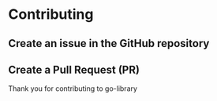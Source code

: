 # Contributing

## Create an issue in the GitHub repository

## Create a Pull Request (PR)

Thank you for contributing to go-library